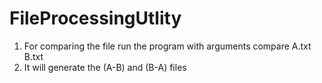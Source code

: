 # FileProcessingUtlity

1. For comparing the file run the program with arguments compare A.txt B.txt
2. It will generate the (A-B) and (B-A) files

